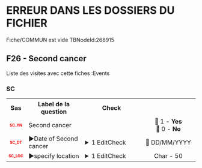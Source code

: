 # ERREUR DANS LES DOSSIERS DU FICHIER  
Fiche/COMMUN est vide TBNodeId:268915
## F26 - Second cancer 
Liste des visites avec cette fiches :Events 

### SC 

<table style='width:100%;'>
<tr>
<th style='width:50px; text-align:center;'><strong>Sas</strong></th>
<th style='width:600px; text-align:center;'><strong>Label de la question </strong></th>
<th style='width:300px; text-align:center;'><strong>Check</strong></th>
<th style='width:300px; text-align:center;'><strongRéponses possibles</strong></th>
</tr>
<tr>
 <tr> 
<td style='width:50px; text-align:center; color:red; font-size: 10px;'> <b> SC_YN </b></td> 
 <td style='width:600px; text-align:left;'> Second cancer</td>
 <td style='width:600px; text-align:left;'>   </td>
 <td style='width:300px; text-align:center;'> 🔘 1 - <b>Yes</b> <br>🔘 0 - <b>No</b> <br> </td> 
 </tr>
 <tr> 
<td style='width:50px; text-align:center; color:red; font-size: 10px;'> <b> SC_DT </b></td> 
 <td style='width:600px; text-align:left;'> ►Date of Second cancer</td>
 <td style='width:600px; text-align:left;'>  <details> <summary>1 EditCheck </summary><table><tr><td> Enabled:[F26 - Second cancer.*][SC.*][SC_DT]</td> </tr><tr> <td> <pre><code class='javascript'>#Action Expression 
[F26 - Second cancer][SC][SC_YN] == '1'; 
#data Expression 
 
</code></pre> </td><td> </td> </tr></table></details> </td>
 <td style='width:300px; text-align:center;'> 📅 DD/MM/YYYY  </td> 
 </tr>
 <tr> 
<td style='width:50px; text-align:center; color:red; font-size: 10px;'> <b> SC_LOC </b></td> 
 <td style='width:600px; text-align:left;'> ►specify location</td>
 <td style='width:600px; text-align:left;'>  <details> <summary>1 EditCheck </summary><table><tr><td> Enabled:[F26 - Second cancer.*][SC.*][SC_LOC]</td> </tr><tr> <td> <pre><code class='javascript'>#Action Expression 
[F26 - Second cancer][SC][SC_YN] == '1'; 
#data Expression 
 
</code></pre> </td><td> </td> </tr></table></details> </td>
 <td style='width:300px; text-align:center;'> Char - 50 </td> 
 </tr>
</table>


